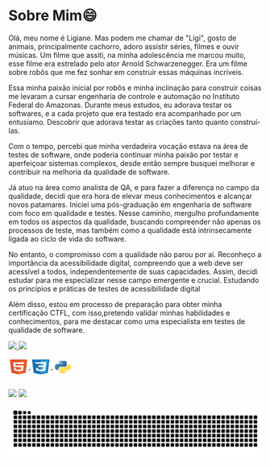 # Sobre Mim😄 #
Olá, meu nome é Ligiane. Mas podem me chamar de "Ligi", gosto de animais, principalmente cachorro, adoro assistir séries, filmes e ouvir músicas. Um filme que assiti, na minha adolescência me marcou muito, esse filme era estrelado pelo ator Arnold Schwarzenegger. Era um filme sobre robôs que me fez sonhar em construir essas máquinas incríveis.

Essa minha paixão inicial por robôs e minha inclinação para construir coisas me levaram  a cursar engenharia de controle e automação no Instituto Federal do Amazonas.  Durante meus estudos, eu adorava testar os softwares, e a cada projeto que era testado era acompanhado por um entusiamo. Descobrir que adorava testar as criações tanto quanto construí-las.  

Com o tempo, percebi que minha verdadeira vocação estava na área de testes de software, onde poderia continuar minha paixão por testar e aperfeiçoar sistemas complexos, desde então sempre busquei melhorar e contribuir na melhoria da qualidade de software.

Já atuo na área como analista de QA, e para fazer a diferença no campo da qualidade, decidi que era hora de elevar meus conhecimentos e alcançar novos patamares. Iniciei uma pós-graduação em engenharia de software com foco em qualidade e testes. Nesse caminho, mergulho profundamente em todos os aspectos da qualidade, buscando compreender não apenas os processos de teste, mas também como a qualidade está intrinsecamente ligada ao ciclo de vida do software.

No entanto, o compromisso com a qualidade não parou por aí. Reconheço a importância da acessibilidade digital, compreendo que a web deve ser acessível a todos, independentemente de suas capacidades. Assim, decidi estudar para me especializar nesse campo emergente e crucial. Estudando os princípios e práticas de testes de acessibilidade digital

Além disso, estou em processo de preparação para obter minha certificação CTFL, com isso,pretendo validar minhas habilidades e conhecimentos, para me destacar como uma especialista em testes de qualidade de software.






<div>
  <a href="https://github.com/LigianeBasques">
  <img height="160em" src="https://github-readme-stats.vercel.app/api?username=LigianeBasques&show_icons=true&theme=synthwave&include_all_commits=true&count_private=true"/>
  <img height="160em" src="https://github-readme-stats.vercel.app/api/top-langs/?username=LigianeBasques&layout=compact&langs_count=7&theme=highcontrast"/>
</div>
<div style="display: inline_block"><br>
   
   <img align="center" alt="Ligi-HTML" height="30" width="40" src="https://raw.githubusercontent.com/devicons/devicon/master/icons/html5/html5-original.svg">
   <img align="center" alt="Ligi-CSS" height="30" width="40" src="https://raw.githubusercontent.com/devicons/devicon/master/icons/css3/css3-original.svg">
   <img align="center" alt="Ligi-Python" height="30" width="40" src="https://raw.githubusercontent.com/devicons/devicon/master/icons/python/python-original.svg">
   
 </div>

              
##
 
 <div>
  </a> 
  <a href = "email:ligianealzie25@gmail.com"><img src="https://img.shields.io/badge/Gmail-D14836?style=for-the-badge&logo=gmail&logoColor=white" target="_blank"></a>
  <a href="https://www.linkedin.com/in/ligiane-basques/" target="_blank"><img src="https://img.shields.io/badge/-LinkedIn-%230077B5?style=for-the-badge&logo=linkedin&logoColor=white" target="_blank"></a>
 
   ![Snake animation](https://github.com/LigianeBasques/LigianeBasques/blob/output/github-contribution-grid-snake.svg)
 </div>


